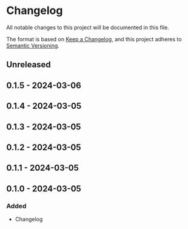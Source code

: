 # Changelog

All notable changes to this project will be documented in this file.

The format is based on [Keep a Changelog](https://keepachangelog.com/en/1.0.0/),
and this project adheres to [Semantic Versioning](https://semver.org/spec/v2.0.0.html).

## Unreleased

## 0.1.5 - 2024-03-06

## 0.1.4 - 2024-03-05

## 0.1.3 - 2024-03-05

## 0.1.2 - 2024-03-05

## 0.1.1 - 2024-03-05

## 0.1.0 - 2024-03-05

### Added

- Changelog

